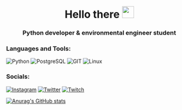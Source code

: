<h1 align="center">Hello there
<img src="https://github.com/blackcater/blackcater/raw/main/images/Hi.gif" height="32"/></h1>
<h3 align="center">Python developer & environmental engineer student</h3>

### Languages and Tools:
![Python](https://img.shields.io/badge/-Python3.10-9cf)
![PostgreSQL](https://img.shields.io/badge/-PostgreSQL-9cf)
![GIT](https://img.shields.io/badge/-GIT-9cf)
![Linux](https://img.shields.io/badge/-Linux-9cf)

### Socials:
[![Instagram](https://img.shields.io/badge/-Instagram-090909?style=for-the-badge&logo=instagram&logoColor=B4068E)](https://www.instagram.com/dinozzzzzawrik.sss)
[![Twitter](https://img.shields.io/badge/-Twitter-090909?style=for-the-badge&logo=Twitter&logoColor=1C9DEB)](https://twitter.com/dinoziXD)
[![Twitch](https://img.shields.io/badge/-Twitch-090909?style=for-the-badge&logo=Twitch&logoColor=007BB6)](https://www.twitch.tv/dinozzzzzawrik)

[![Anurag's GitHub stats](https://github-readme-stats.vercel.app/api?username=dinozzzzzawrik)](https://github.com/anuraghazra/github-readme-stats)
